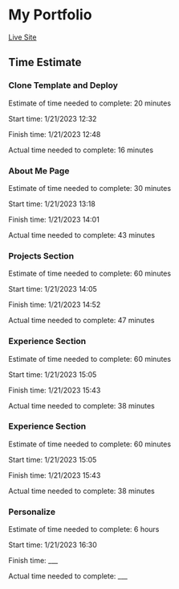 # My Portfolio

[Live Site](https://matt-austin.netlify.app/)

## Time Estimate

### Clone Template and Deploy

Estimate of time needed to complete: 20 minutes

Start time: 1/21/2023 12:32

Finish time: 1/21/2023 12:48

Actual time needed to complete: 16 minutes

### About Me Page

Estimate of time needed to complete: 30 minutes

Start time: 1/21/2023 13:18

Finish time: 1/21/2023 14:01

Actual time needed to complete: 43 minutes

### Projects Section

Estimate of time needed to complete: 60 minutes

Start time: 1/21/2023 14:05

Finish time: 1/21/2023 14:52

Actual time needed to complete: 47 minutes

### Experience Section

Estimate of time needed to complete: 60 minutes

Start time: 1/21/2023 15:05

Finish time: 1/21/2023 15:43

Actual time needed to complete: 38 minutes

### Experience Section

Estimate of time needed to complete: 60 minutes

Start time: 1/21/2023 15:05

Finish time: 1/21/2023 15:43

Actual time needed to complete: 38 minutes

### Personalize

Estimate of time needed to complete: 6 hours

Start time: 1/21/2023 16:30

Finish time: ___

Actual time needed to complete: ___

